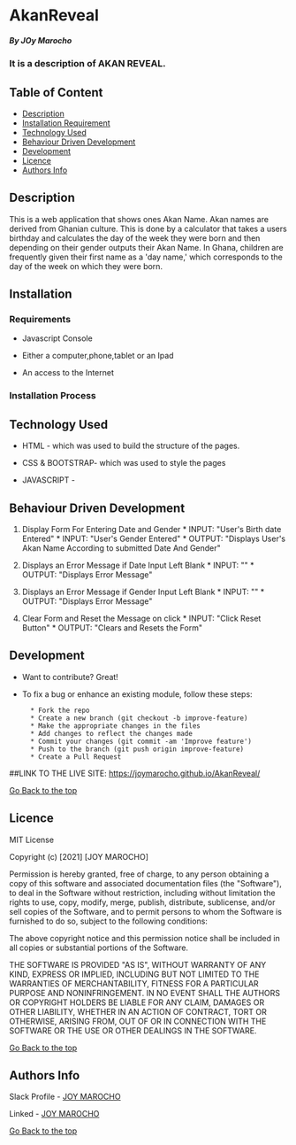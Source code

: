 # AkanReveal
##### By JOy Marocho
### It is a description of AKAN REVEAL.
## Table of Content
+ [Description](#description)
+ [Installation Requirement](#Installation)
+ [Technology Used](#technology-used)
+ [Behaviour Driven Development](#behaviour-driven-development)
+ [Development](#development)
+ [Licence](#licence)
+ [Authors Info](#author-Info)
## Description
<p>This is  a web application that shows ones Akan Name. Akan names are derived from Ghanian culture. This is done by a calculator that takes a users birthday and calculates the day of the week they were born and then depending on their gender outputs their Akan Name. In Ghana, children are frequently given their first name as a 'day name,' which corresponds to the day of the week on which they were born.</p>

## Installation

### Requirements

 * Javascript Console

 * Either a computer,phone,tablet or an Ipad
 
 * An access to the Internet
 
 ### Installation Process
 
 
 ## Technology Used
 * HTML - which was used to build the structure of the pages.
 
 * CSS & BOOTSTRAP- which was used to style the pages 

 * JAVASCRIPT - 
 
 ## Behaviour Driven Development
 
 1. Display Form For Entering Date and Gender
        * INPUT: "User's Birth date Entered"
        * INPUT: "User's Gender Entered"
        * OUTPUT: "Displays User's Akan Name According to submitted Date And Gender"

2. Displays an Error Message if Date Input Left Blank
        * INPUT: ""
        * OUTPUT: "Displays Error Message"

 3. Displays an Error Message if Gender Input Left Blank
        * INPUT: ""
        * OUTPUT: "Displays Error Message"
4. Clear Form and Reset the Message on click
        * INPUT: "Click Reset Button"
        * OUTPUT: "Clears and Resets the Form"

  ## Development
  * Want to contribute? Great!

* To fix a bug or enhance an existing module, follow these steps:

        * Fork the repo
        * Create a new branch (git checkout -b improve-feature)
        * Make the appropriate changes in the files
        * Add changes to reflect the changes made
        * Commit your changes (git commit -am 'Improve feature')
        * Push to the branch (git push origin improve-feature)
        * Create a Pull Request

##LINK TO THE LIVE SITE: https://joymarocho.github.io/AkanReveal/

 [Go Back to the top](#AkanReveal)

  ## Licence
 
 MIT License
 
 Copyright (c) [2021] [JOY MAROCHO]
 
 Permission is hereby granted, free of charge, to any person obtaining a copy
 of this software and associated documentation files (the "Software"), to deal
 in the Software without restriction, including without limitation the rights
 to use, copy, modify, merge, publish, distribute, sublicense, and/or sell
 copies of the Software, and to permit persons to whom the Software is
 furnished to do so, subject to the following conditions:
 
 The above copyright notice and this permission notice shall be included in all
 copies or substantial portions of the Software.
 
 THE SOFTWARE IS PROVIDED "AS IS", WITHOUT WARRANTY OF ANY KIND, EXPRESS OR
 IMPLIED, INCLUDING BUT NOT LIMITED TO THE WARRANTIES OF MERCHANTABILITY,
 FITNESS FOR A PARTICULAR PURPOSE AND NONINFRINGEMENT. IN NO EVENT SHALL THE
 AUTHORS OR COPYRIGHT HOLDERS BE LIABLE FOR ANY CLAIM, DAMAGES OR OTHER
 LIABILITY, WHETHER IN AN ACTION OF CONTRACT, TORT OR OTHERWISE, ARISING FROM,
 OUT OF OR IN CONNECTION WITH THE SOFTWARE OR THE USE OR OTHER DEALINGS IN THE
 SOFTWARE.
 
 [Go Back to the top](#portfolio)
 
 ## Authors Info
 
 Slack Profile - [JOY MAROCHO](https://app.slack.com/client/T0101L740P4/D0330AQB1PSlack%20Profile%20-%20[JOY%20MAROCHO](https://app.slack.com/client/T077KKCG6/GLRQR61NW/user_profile/UKXhttps://app.slack.com/client/T0101L740P4/D0330AQB1PSlack%20Profile%20-%20[JOY%20MAROCHO](https://app.slack.com/client/T077KKCG6/GLRQR61NW/user_profile/UKXCHMCNP?cdn_fallback=1)WCHMCNP?cdn_fallback=1)W)
 
 Linked - [JOY MAROCHO](https://www.linkedin.com/in/joy-marocho-553b3b12a/)
 
 [Go Back to the top](#portfolio)
